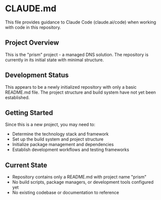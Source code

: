 # CLAUDE.md

This file provides guidance to Claude Code (claude.ai/code) when working with code in this repository.

## Project Overview

This is the "prism" project - a managed DNS solution. The repository is currently in its initial state with minimal structure.

## Development Status

This appears to be a newly initialized repository with only a basic README.md file. The project structure and build system have not yet been established.

## Getting Started

Since this is a new project, you may need to:
- Determine the technology stack and framework
- Set up the build system and project structure
- Initialize package management and dependencies
- Establish development workflows and testing frameworks

## Current State

- Repository contains only a README.md with project name "prism"
- No build scripts, package managers, or development tools configured yet
- No existing codebase or documentation to reference